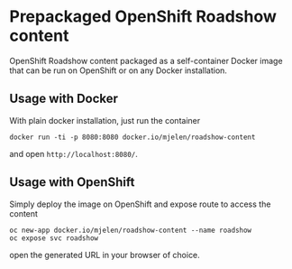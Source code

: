 # Prepackaged OpenShift Roadshow content

OpenShift Roadshow content packaged as a self-container Docker image that can
be run on OpenShift or on any Docker installation.

## Usage with Docker

With plain docker installation, just run the container

```
docker run -ti -p 8080:8080 docker.io/mjelen/roadshow-content
```

and open `http://localhost:8080/`.

## Usage with OpenShift

Simply deploy the image on OpenShift and expose route to access the content

```
oc new-app docker.io/mjelen/roadshow-content --name roadshow
oc expose svc roadshow
```

open the generated URL in your browser of choice.
